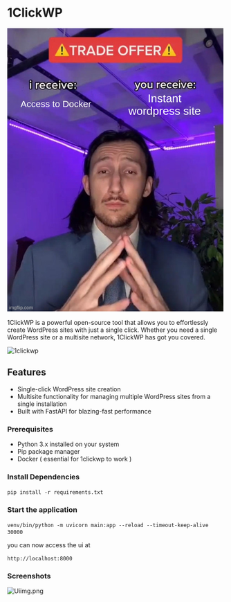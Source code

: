 # 1ClickWP

![Trade Offer](./images/trade-offer.jpg)

1ClickWP is a powerful open-source tool that allows you to effortlessly create WordPress sites with just a single click. Whether you need a single WordPress site or a multisite network, 1ClickWP has got you covered.     

![1clickwp](https://github.com/naveen17797/1clickwp/assets/18109258/a83def81-9d27-44e5-939b-7cf1c637ce29)



## Features

- Single-click WordPress site creation
- Multisite functionality for managing multiple WordPress sites from a single installation
- Built with FastAPI for blazing-fast performance

### Prerequisites

- Python 3.x installed on your system
- Pip package manager
- Docker ( essential for 1clickwp to work )

### Install Dependencies
```pip install -r requirements.txt```

### Start the application
```
venv/bin/python -m uvicorn main:app --reload --timeout-keep-alive 30000
```
you can now access the ui at
```
http://localhost:8000
```

### Screenshots

![Ui![img.png](img.png)](./images/ui.png)
